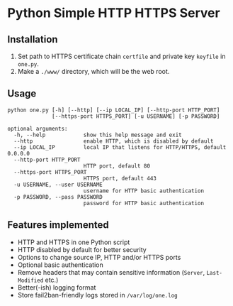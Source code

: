 # Python Simple HTTP HTTPS Server

## Installation

1. Set path to HTTPS certificate chain `certfile` and private key `keyfile` in `one.py`.
1. Make a `./www/` directory, which will be the web root.

## Usage
~~~
python one.py [-h] [--http] [--ip LOCAL_IP] [--http-port HTTP_PORT]
              [--https-port HTTPS_PORT] [-u USERNAME] [-p PASSWORD]

optional arguments:
  -h, --help            show this help message and exit
  --http                enable HTTP, which is disabled by default
  --ip LOCAL_IP         local IP that listens for HTTP/HTTPS, default 0.0.0.0
  --http-port HTTP_PORT
                        HTTP port, default 80
  --https-port HTTPS_PORT
                        HTTPS port, default 443
  -u USERNAME, --user USERNAME
                        username for HTTP basic authentication
  -p PASSWORD, --pass PASSWORD
                        password for HTTP basic authentication
~~~

## Features implemented

- HTTP and HTTPS in one Python script
- HTTP disabled by default for better security
- Options to change source IP, HTTP and/or HTTPS ports
- Optional basic authentication
- Remove headers that may contain sensitive information (`Server`, `Last-Modified` etc.)
- Better(-ish) logging format
- Store fail2ban-friendly logs stored in `/var/log/one.log`
